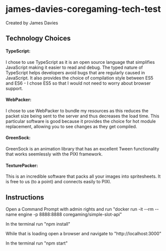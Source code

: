 # james-davies-coregaming-tech-test
Created by James Davies

## Technology Choices
#### TypeScript:
I chose to use TypeScript as it is
an open source language that
simplifies JavaScript making it easier to read and debug.
The typed nature of TypeScript helps developers avoid bugs that are regularly caused in JavaScript.
It also provides the choice of compilation style between ES5 and ES6 - I chose ES5 so that I would not need to worry about browser support.

#### WebPacker:
I chose to use WebPacker to bundle my resources as this reduces the packet size being sent to the server and thus decreases the load time. This particular software is good because it provides the choice for hot module replacement, allowing you to see changes as they get compiled.

#### GreenSock:
GreenSock is an animation library that has an excellent Tween functionality that works seemlessly with the PIXI framework.

#### TexturePacker:
This is an incredible software that packs all your images into spritesheets.
It is free to us (to a point) and connects easily to PIXI.

## Instructions
Open a Command Prompt with admin rights and run
"docker run -it --rm --name engine -p 8888:8888 coregaming/simple-slot-api"

In the terminal run
"npm install"

While that is loading open a browser and navigate to
"http://localhost:3000"

In the terminal run
"npm start"

